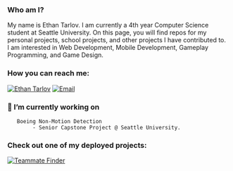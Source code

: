  ### Who am I? 
 My name is Ethan Tarlov. I am currently a 4th year Computer Science student at Seattle University. On this page, you will find repos for my personal projects, school projects, and other projects I have contributed to. I am interested in Web Development, Mobile Development, Gameplay Programming, and Game Design.

 ### How you can reach me:
[![Ethan Tarlov](https://img.shields.io/badge/Linkedin-%230175C2.svg?style=for-the-badge&logo=Linkedin&logoColor=white)](https://www.linkedin.com/in/ethan-tarlov/)
[![Email](https://img.shields.io/badge/Email-%230175C2.svg?style=for-the-badge&logo=icloud&logoColor=white)](mailto:ejtarlov@me.com)
 ### 🔭 I’m currently working on
       Boeing Non-Motion Detection
            - Senior Capstone Project @ Seattle University.
 
 ### Check out one of my deployed projects:
 [![Teammate Finder](https://img.shields.io/badge/TeammateFinder-%230175C2.svg?style=for-the-badge&logo=angular&logoColor=white)](https://teammatefinder.azurewebsites.net)

